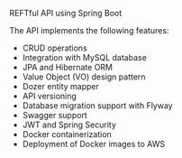 REFTful API using Spring Boot

The API implements the following features:

* CRUD operations
* Integration with MySQL database
* JPA and Hibernate ORM
* Value Object (VO) design pattern
* Dozer entity mapper
* API versioning
* Database migration support with Flyway
* Swagger support
* JWT and Spring Security
* Docker containerization
* Deployment of Docker images to AWS
